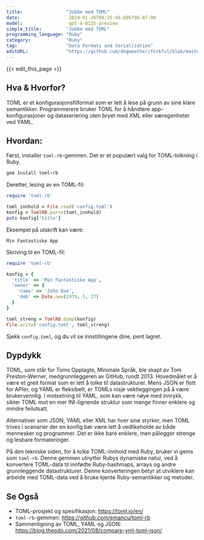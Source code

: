 ```yaml
---
title:                "Jobbe med TOML"
date:                  2024-01-26T04:25:49.606796-07:00
model:                 gpt-4-0125-preview
simple_title:         "Jobbe med TOML"
programming_language: "Ruby"
category:             "Ruby"
tag:                  "Data Formats and Serialization"
editURL:              "https://github.com/dogweather/forkful/blob/master/content/no/ruby/working-with-toml.md"
---
```


{{< edit_this_page >}}

## Hva & Hvorfor?

TOML er et konfigurasjonsfilformat som er lett å lese på grunn av sine klare semantikker. Programmerere bruker TOML for å håndtere app-konfigurasjoner og dataseriering uten bryet med XML eller særegenheter ved YAML.

## Hvordan:

Først, installer `toml-rb`-gemmen. Det er et populært valg for TOML-tolkning i Ruby.

```Ruby
gem install toml-rb
```

Deretter, lesing av en TOML-fil:

```Ruby
require 'toml-rb'

toml_innhold = File.read('config.toml')
konfig = TomlRB.parse(toml_innhold)
puts konfig['title']
```

Eksempel på utskrift kan være:

```
Min Fantastiske App
```

Skriving til en TOML-fil:

```Ruby
require 'toml-rb'

konfig = {
  'title' => 'Min Fantastiske App',
  'owner' => {
    'name' => 'John Doe',
    'dob' => Date.new(1979, 5, 27)
  }
}

toml_streng = TomlRB.dump(konfig)
File.write('config.toml', toml_streng)
```

Sjekk `config.toml`, og du vil se innstillingene dine, pent lagret.

## Dypdykk

TOML, som står for Toms Opplagte, Minimale Språk, ble skapt av Tom Preston-Werner, medgrunnleggeren av GitHub, rundt 2013. Hovedmålet er å være et greit format som er lett å tolke til datastrukturer. Mens JSON er flott for APIer, og YAML er fleksibelt, er TOMLs nisje vektleggingen på å være brukervennlig. I motsetning til YAML, som kan være nøye med innrykk, sikter TOML mot en mer INI-lignende struktur som mange finner enklere og mindre feilutsatt.

Alternativer som JSON, YAML eller XML har hver sine styrker, men TOML trives i scenarier der en konfig bør være lett å vedlikeholde av både mennesker og programmer. Det er ikke bare enklere, men pålegger strenge og lesbare formateringer.

På den tekniske siden, for å tolke TOML-innhold med Ruby, bruker vi gems som `toml-rb`. Denne gemmen utnytter Rubys dynamiske natur, ved å konvertere TOML-data til innfødte Ruby-hashmaps, arrays og andre grunnleggende datastrukturer. Denne konverteringen betyr at utviklere kan arbeide med TOML-data ved å bruke kjente Ruby-semantikker og metoder.

## Se Også

- TOML-prosjekt og spesifikasjon: https://toml.io/en/
- `toml-rb`-gemmen: https://github.com/emancu/toml-rb
- Sammenligning av TOML, YAML og JSON: https://blog.theodo.com/2021/08/compare-yml-toml-json/
